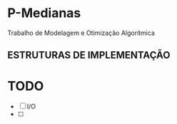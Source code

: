 # P-Medianas
Trabalho de Modelagem e Otimização Algorítmica

## ESTRUTURAS DE IMPLEMENTAÇÃO


# TODO
- [ ] I/O
- [ ] 
